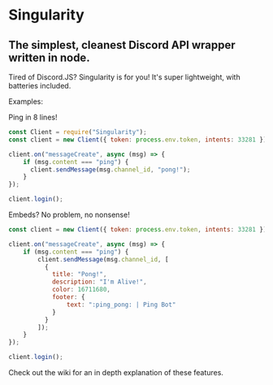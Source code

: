 # Singularity

## The simplest, cleanest Discord API wrapper written in node.

Tired of Discord.JS? Singularity is for you! It's super lightweight, with batteries included.

Examples:

Ping in 8 lines!

```js
const Client = require("Singularity");
const client = new Client({ token: process.env.token, intents: 33281 });

client.on("messageCreate", async (msg) => {
    if (msg.content === "ping") {
      client.sendMessage(msg.channel_id, "pong!");
    }
});

client.login();
```

Embeds? No problem, no nonsense!

```js
const client = new Client({ token: process.env.token, intents: 33281 });

client.on("messageCreate", async (msg) => {
    if (msg.content === "ping") {
        client.sendMessage(msg.channel_id, [
          {
            title: "Pong!",
            description: "I'm Alive!",
            color: 16711680,
            footer: {
                text: ":ping_pong: | Ping Bot"
            }
          }
        ]);
    }
});

client.login();
```

Check out the wiki for an in depth explanation of these features.